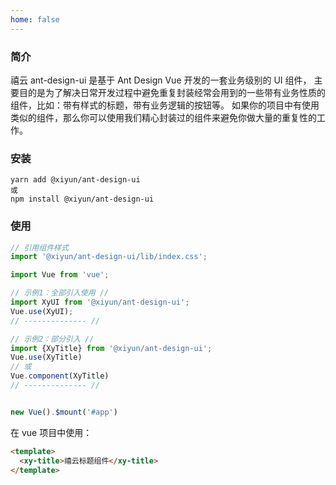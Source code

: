 ```yaml
---
home: false
---
```


### 简介

禧云 ant-design-ui 是基于 Ant Design Vue 开发的一套业务级别的 UI 组件，
主要目的是为了解决日常开发过程中避免重复封装经常会用到的一些带有业务性质的组件，比如：带有样式的标题，带有业务逻辑的按钮等。
如果你的项目中有使用类似的组件，那么你可以使用我们精心封装过的组件来避免你做大量的重复性的工作。

### 安装
```
yarn add @xiyun/ant-design-ui
或
npm install @xiyun/ant-design-ui
```

### 使用

```js
// 引用组件样式
import '@xiyun/ant-design-ui/lib/index.css';

import Vue from 'vue';

// 示例1：全部引入使用 //
import XyUI from '@xiyun/ant-design-ui';
Vue.use(XyUI);
// -------------- //

// 示例2：部分引入 //
import {XyTitle} from '@xiyun/ant-design-ui';
Vue.use(XyTitle)
// 或
Vue.component(XyTitle)
// -------------- //


new Vue().$mount('#app')
```

在 vue 项目中使用：

```html
<template>
  <xy-title>禧云标题组件</xy-title>
</template>
```
